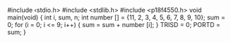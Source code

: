 #include ‹stdio.h>
#include <stdlib.h>
#include <p18f4550.h>
void main(void) {
int i, sum, n;
int number [] = {11, 2, 3, 4, 5, 6, 7, 8, 9, 10};
sum = 0;
for (i = 0; i <= 9; i++) {
sum = sum + number [i];
}
TRISD = 0;
PORTD = sum;
}
